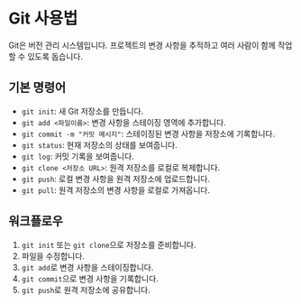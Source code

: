 # Git 사용법

Git은 버전 관리 시스템입니다. 프로젝트의 변경 사항을 추적하고 여러 사람이 함께 작업할 수 있도록 돕습니다.

## 기본 명령어

- `git init`: 새 Git 저장소를 만듭니다.
- `git add <파일이름>`: 변경 사항을 스테이징 영역에 추가합니다.
- `git commit -m "커밋 메시지"`: 스테이징된 변경 사항을 저장소에 기록합니다.
- `git status`: 현재 저장소의 상태를 보여줍니다.
- `git log`: 커밋 기록을 보여줍니다.
- `git clone <저장소 URL>`: 원격 저장소를 로컬로 복제합니다.
- `git push`: 로컬 변경 사항을 원격 저장소에 업로드합니다.
- `git pull`: 원격 저장소의 변경 사항을 로컬로 가져옵니다.

## 워크플로우

1. `git init` 또는 `git clone`으로 저장소를 준비합니다.
2. 파일을 수정합니다.
3. `git add`로 변경 사항을 스테이징합니다.
4. `git commit`으로 변경 사항을 기록합니다.
5. `git push`로 원격 저장소에 공유합니다.
